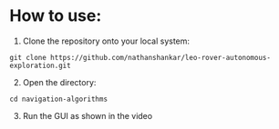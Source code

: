 # How to use:
1. Clone the repository onto your local system:
```console
git clone https://github.com/nathanshankar/leo-rover-autonomous-exploration.git
```
2. Open the directory:
```console
cd navigation-algorithms
```
3. Run the GUI as shown in the video
